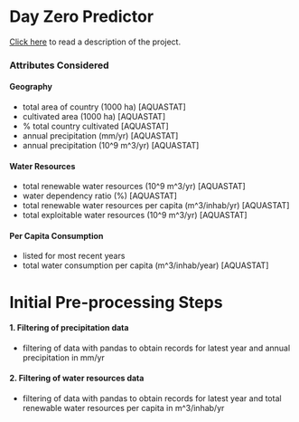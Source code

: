 # Day Zero Predictor
[Click here](Project_Explanation.pdf) to read a description of the project.

### Attributes Considered
#### Geography
- total area of country (1000 ha) [AQUASTAT]
- cultivated area (1000 ha) [AQUASTAT]
- % total country cultivated [AQUASTAT]
- annual precipitation (mm/yr) [AQUASTAT]
- annual precipitation (10^9 m^3/yr) [AQUASTAT]

#### Water Resources
- total renewable water resources (10^9 m^3/yr) [AQUASTAT]
- water dependency ratio (%) [AQUASTAT]
- total renewable water resources per capita (m^3/inhab/yr) [AQUASTAT]
- total exploitable water resources (10^9 m^3/yr) [AQUASTAT]

#### Per Capita Consumption 
- listed for most recent years
- total water consumption per capita (m^3/inhab/year) [AQUASTAT]

# Initial Pre-processing Steps

#### 1. Filtering of precipitation data 
- filtering of data with pandas to obtain records for latest year and annual precipitation in mm/yr

#### 2. Filtering of water resources data
- filtering of data with pandas to obtain records for latest year and total renewable water resources per capita in m^3/inhab/yr
